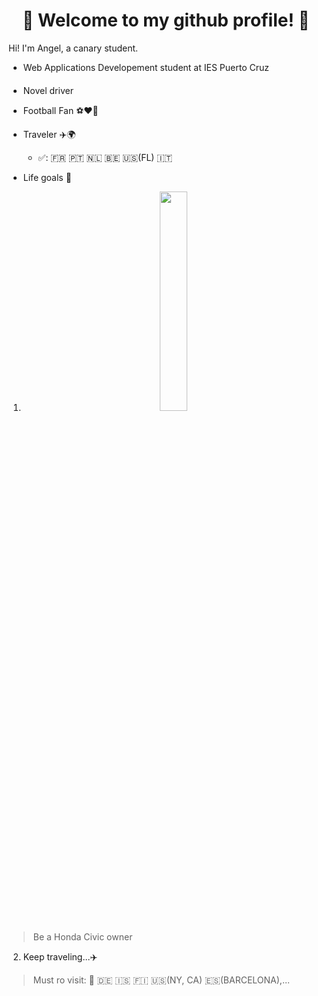 <div align="center">
  
# 👋 Welcome to my github profile! 👋 

</div>

Hi! I'm Angel, a canary student.

- Web Applications Developement student at IES Puerto Cruz

- Novel driver  <img src="[https://github.com/Angel170605/IMGS/blob/main/IMG_4096.PNG](https://github.com/Angel170605/IMGS/blob/main/L.png)" width="13.25px" height="20px">

- Football Fan ⚽❤️💙 

- Traveler ✈️🌍
  
  - ✅: 🇫🇷 🇵🇹 🇳🇱 🇧🇪 🇺🇸(FL) 🇮🇹

- Life goals 🎯

<div align="center">

1. <img src="https://th.bing.com/th/id/R.bf7dd5815d9d5f55e9651cfb645b1bfd?rik=zX%2fbSiLNnW7b0A&riu=http%3a%2f%2fcdn.carbuzz.com%2fgallery-images%2f1600%2f1012000%2f300%2f1012311.jpg&ehk=XQMwQ2pi4n7XjdtEjul1DTyULLGMKFLVdrhkkhY04KE%3d&risl=&pid=ImgRaw&r=0" width=30% height=30%>

</div>

> Be a Honda Civic owner

2. Keep traveling...✈️
> Must ro visit: 🏴󠁧󠁢󠁥󠁮󠁧󠁿 🇩🇪 🇮🇸 🇫🇮 🇺🇸(NY, CA) 🇪🇸(BARCELONA),...

<!--
**Angel170605/Angel170605** is a ✨ _special_ ✨ repository because its `README.md` (this file) appears on your GitHub profile.

Here are some ideas to get you started:

- 🔭 I’m currently working on ...
- 🌱 I’m currently learning ...
- 👯 I’m looking to collaborate on ...
- 🤔 I’m looking for help with ...
- 💬 Ask me about ...
- 📫 How to reach me: ...
- 😄 Pronouns: ...
- ⚡ Fun fact: ...
-->
